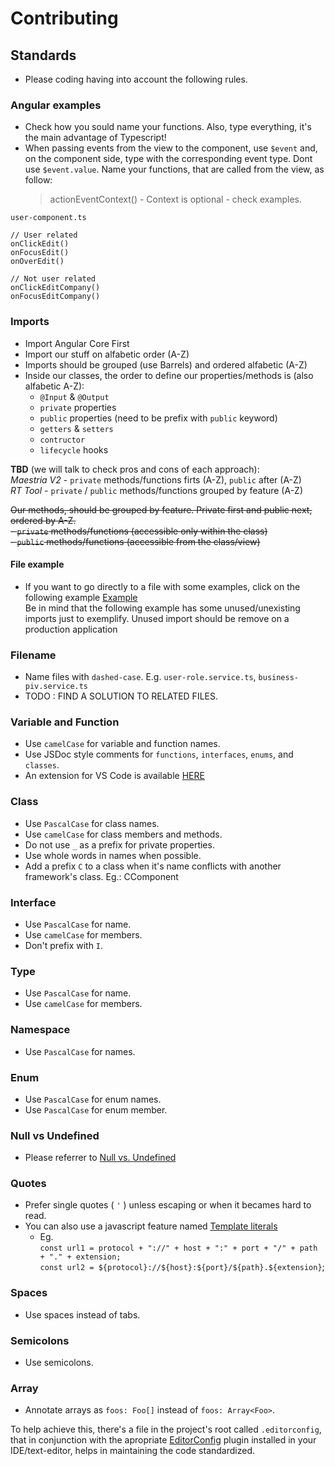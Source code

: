 # Contributing

## Standards
- Please coding having into account the following rules.

### Angular examples
- Check how you sould name your functions. Also, type everything, it's the main advantage of Typescript!
- When passing events from the view to the component, use `$event` and, on the component side, type with 
  the corresponding event type. Dont use `$event.value`.
  Name your functions, that are called from the view, as follow:  
  > actionEventContext() - Context is optional - check examples.  
  
```
user-component.ts

// User related
onClickEdit()
onFocusEdit()
onOverEdit()

// Not user related  
onClickEditCompany()   
onFocusEditCompany()
```

### Imports
  - Import Angular Core First
  - Import our stuff on alfabetic order (A-Z)
  - Imports should be grouped (use Barrels) and ordered alfabetic (A-Z)
  - Inside our classes, the order to define our properties/methods is (also alfabetic A-Z):
    - `@Input` & `@Output`
    - `private` properties
    - `public` properties (need to be prefix with `public` keyword)
    - `getters` & `setters`
    - `contructor`
    - `lifecycle` hooks

  **TBD** (we will talk to check pros and cons of each approach):  
  *Maestria V2* - `private` methods/functions firts (A-Z), `public` after (A-Z)  
  *RT Tool* - `private` / `public` methods/functions grouped by feature (A-Z) 
     
  ~~Our methods, should be grouped by feature. Private first and public next, ordered by A-Z.~~  
   ~~- `private` methods/functions (accessible only within the class)~~  
   ~~- `public` methods/functions (accessible from the class/view)~~

#### File example
- If you want to go directly to a file with some examples, click on the following example [Example](example.ts)  
Be in mind that the following example has some unused/unexisting imports just to exemplify. Unused import should be remove on a production application 

### Filename

  - Name files with `dashed-case`. E.g. `user-role.service.ts`, `business-piv.service.ts`
  - TODO : FIND A SOLUTION TO RELATED FILES. 

### Variable and Function

  - Use `camelCase` for variable and function names.
  - Use JSDoc style comments for `functions`, `interfaces`, `enums`, and `classes`.
  - An extension for VS Code is available [HERE](https://github.com/joelday/vscode-docthis)

### Class

  - Use `PascalCase` for class names.
  - Use `camelCase` for class members and methods.
  - Do not use `_` as a prefix for private properties.
  - Use whole words in names when possible.
  - Add a prefix `C` to a class when it's name conflicts with another framework's class. Eg.: CComponent

### Interface

  - Use `PascalCase` for name.
  - Use `camelCase` for members.
  - Don't prefix with `I`.

### Type

  - Use `PascalCase` for name.
  - Use `camelCase` for members.

### Namespace

  - Use `PascalCase` for names.

### Enum

  - Use `PascalCase` for enum names.
  - Use `PascalCase` for enum member.

### Null vs Undefined

  - Please referrer to [Null vs. Undefined](https://github.com/basarat/typescript-book/blob/master/docs/styleguide/styleguide.md#null-vs-undefined)

### Quotes

  - Prefer single quotes ( `'` ) unless escaping or when it becames hard to read.
  - You can also use a javascript feature named [Template literals](https://developer.mozilla.org/en-US/docs/Web/JavaScript/Reference/Template_literals)
    - Eg.   
        `const url1 = protocol + "://" + host + ":" + port + "/" + path + "." + extension;`   
        `const url2 = ${protocol}://${host}:${port}/${path}.${extension}`;

### Spaces

  - Use spaces instead of tabs.

### Semicolons

  - Use semicolons.

### Array

  - Annotate arrays as `foos: Foo[]` instead of `foos: Array<Foo>`.

To help achieve this, there's a file in the project's root called `.editorconfig`, that in conjunction with the apropriate [EditorConfig](http://editorconfig.org/) plugin installed in your IDE/text-editor, helps in maintaining the code standardized.
